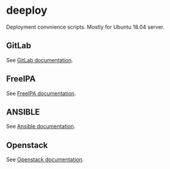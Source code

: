 # deeploy

Deployment convnience scripts. Mostly for Ubuntu 18.04 server.

## GitLab

See [GitLab documentation](./gitlab/README.md).

## FreeIPA

See [FreeIPA documentation](./freeipa/README.md).

## ANSIBLE

See [Ansible documentation](./ansible/README.md).


## Openstack

See [Openstack documentation](./openstack/README.md).
